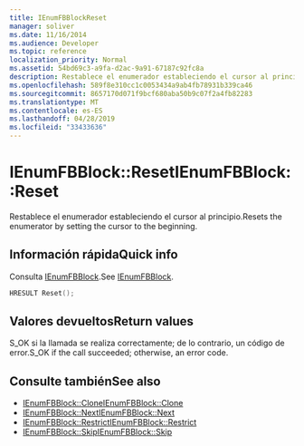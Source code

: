 ```yaml
---
title: IEnumFBBlockReset
manager: soliver
ms.date: 11/16/2014
ms.audience: Developer
ms.topic: reference
localization_priority: Normal
ms.assetid: 54bd69c3-a9fa-d2ac-9a91-67187c92fc8a
description: Restablece el enumerador estableciendo el cursor al principio.
ms.openlocfilehash: 589f8e310cc1c0053434a9ab4fb78931b339ca46
ms.sourcegitcommit: 8657170d071f9bcf680aba50b9c07f2a4fb82283
ms.translationtype: MT
ms.contentlocale: es-ES
ms.lasthandoff: 04/28/2019
ms.locfileid: "33433636"
---
```

# <a name="ienumfbblockreset"></a><span data-ttu-id="d28f4-103">IEnumFBBlock::Reset</span><span class="sxs-lookup"><span data-stu-id="d28f4-103">IEnumFBBlock::Reset</span></span>

<span data-ttu-id="d28f4-104">Restablece el enumerador estableciendo el cursor al principio.</span><span class="sxs-lookup"><span data-stu-id="d28f4-104">Resets the enumerator by setting the cursor to the beginning.</span></span>
  
## <a name="quick-info"></a><span data-ttu-id="d28f4-105">Información rápida</span><span class="sxs-lookup"><span data-stu-id="d28f4-105">Quick info</span></span>

<span data-ttu-id="d28f4-106">Consulta [IEnumFBBlock](ienumfbblock.md).</span><span class="sxs-lookup"><span data-stu-id="d28f4-106">See [IEnumFBBlock](ienumfbblock.md).</span></span>
  
```cpp
HRESULT Reset();
```

## <a name="return-values"></a><span data-ttu-id="d28f4-107">Valores devueltos</span><span class="sxs-lookup"><span data-stu-id="d28f4-107">Return values</span></span>

<span data-ttu-id="d28f4-108">S_OK si la llamada se realiza correctamente; de lo contrario, un código de error.</span><span class="sxs-lookup"><span data-stu-id="d28f4-108">S_OK if the call succeeded; otherwise, an error code.</span></span>
  
## <a name="see-also"></a><span data-ttu-id="d28f4-109">Consulte también</span><span class="sxs-lookup"><span data-stu-id="d28f4-109">See also</span></span>

- [<span data-ttu-id="d28f4-110">IEnumFBBlock::Clone</span><span class="sxs-lookup"><span data-stu-id="d28f4-110">IEnumFBBlock::Clone</span></span>](ienumfbblock-clone.md)  
- [<span data-ttu-id="d28f4-111">IEnumFBBlock::Next</span><span class="sxs-lookup"><span data-stu-id="d28f4-111">IEnumFBBlock::Next</span></span>](ienumfbblock-next.md)  
- [<span data-ttu-id="d28f4-112">IEnumFBBlock::Restrict</span><span class="sxs-lookup"><span data-stu-id="d28f4-112">IEnumFBBlock::Restrict</span></span>](ienumfbblock-restrict.md)  
- [<span data-ttu-id="d28f4-113">IEnumFBBlock::Skip</span><span class="sxs-lookup"><span data-stu-id="d28f4-113">IEnumFBBlock::Skip</span></span>](ienumfbblock-skip.md)

